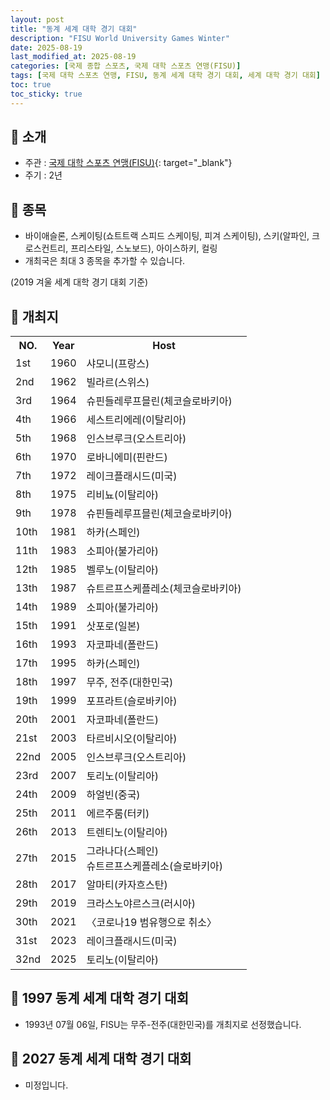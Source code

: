 ```yaml
---
layout: post
title: "동계 세계 대학 경기 대회"
description: "FISU World University Games Winter"
date: 2025-08-19
last_modified_at: 2025-08-19
categories: [국제 종합 스포츠, 국제 대학 스포츠 연맹(FISU)]
tags: [국제 대학 스포츠 연맹, FISU, 동계 세계 대학 경기 대회, 세계 대학 경기 대회]
toc: true
toc_sticky: true
---
```

## 📜 소개
* 주관 : [국제 대학 스포츠 연맹(FISU)](https://www.fisu.net/){: target="_blank"}
* 주기 : 2년

## 📜 종목
* 바이애슬론, 스케이팅(쇼트트랙 스피드 스케이팅, 피겨 스케이팅), 스키(알파인, 크로스컨트리, 프리스타일, 스노보드), 아이스하키, 컬링
* 개최국은 최대 3 종목을 추가할 수 있습니다.

(2019 겨울 세계 대학 경기 대회 기준)

## 📜 개최지

<html>

<head>
    <meta charset="UTF-8">
</head>

<body>
    <table>
        <tr class="header-row">
            <th class="col-no">NO.</th>
            <th class="col-year">Year</th>
            <th class="col-host">Host</th>
        </tr>
        <tr>
            <td>1st</td>
            <td>1960</td>
            <td>샤모니(프랑스)</td>
        </tr>
        <tr>
            <td>2nd</td>
            <td>1962</td>
            <td>빌라르(스위스)</td>
        </tr>
        <tr>
            <td>3rd</td>
            <td>1964</td>
            <td>슈핀들레루프믈린(체코슬로바키아)</td>
        </tr>
        <tr>
            <td>4th</td>
            <td>1966</td>
            <td>세스트리에레(이탈리아)</td>
        </tr>
        <tr>
            <td>5th</td>
            <td>1968</td>
            <td>인스브루크(오스트리아)</td>
        </tr>
        <tr>
            <td>6th</td>
            <td>1970</td>
            <td>로바니에미(핀란드)</td>
        </tr>
        <tr>
            <td>7th</td>
            <td>1972</td>
            <td>레이크플래시드(미국)</td>
        </tr>
        <tr>
            <td>8th</td>
            <td>1975</td>
            <td>리비뇨(이탈리아)</td>
        </tr>
        <tr>
            <td>9th</td>
            <td>1978</td>
            <td>슈핀들레루프믈린(체코슬로바키아)</td>
        </tr>
        <tr>
            <td>10th</td>
            <td>1981</td>
            <td>하카(스페인)</td>
        </tr>
        <tr>
            <td>11th</td>
            <td>1983</td>
            <td>소피아(불가리아)</td>
        </tr>
        <tr>
            <td>12th</td>
            <td>1985</td>
            <td>벨루노(이탈리아)</td>
        </tr>
        <tr>
            <td>13th</td>
            <td>1987</td>
            <td>슈트르프스케플레소(체코슬로바키아)</td>
        </tr>
        <tr>
            <td>14th</td>
            <td>1989</td>
            <td>소피아(불가리아)</td>
        </tr>
        <tr>
            <td>15th</td>
            <td>1991</td>
            <td>삿포로(일본)</td>
        </tr>
        <tr>
            <td>16th</td>
            <td>1993</td>
            <td>자코파네(폴란드)</td>
        </tr>
        <tr>
            <td>17th</td>
            <td>1995</td>
            <td>하카(스페인)</td>
        </tr>
        <tr>
            <td><span class="korea-host">18th</span></td>
            <td><span class="korea-host">1997</span></td>
            <td><span class="korea-host">무주, 전주(대한민국)</span></td>
        </tr>
        <tr>
            <td>19th</td>
            <td>1999</td>
            <td>포프라트(슬로바키아)</td>
        </tr>
        <tr>
            <td>20th</td>
            <td>2001</td>
            <td>자코파네(폴란드)</td>
        </tr>
        <tr>
            <td>21st</td>
            <td>2003</td>
            <td>타르비시오(이탈리아)</td>
        </tr>
        <tr>
            <td>22nd</td>
            <td>2005</td>
            <td>인스브루크(오스트리아)</td>
        </tr>
        <tr>
            <td>23rd</td>
            <td>2007</td>
            <td>토리노(이탈리아)</td>
        </tr>
        <tr>
            <td>24th</td>
            <td>2009</td>
            <td>하얼빈(중국)</td>
        </tr>
        <tr>
            <td>25th</td>
            <td>2011</td>
            <td>에르주룸(터키)</td>
        </tr>
        <tr>
            <td>26th</td>
            <td>2013</td>
            <td>트렌티노(이탈리아)</td>
        </tr>
        <tr>
            <td>27th</td>
            <td>2015</td>
            <td>그라나다(스페인)<br>슈트르프스케플레소(슬로바키아)</td>
        </tr>
        <tr>
            <td>28th</td>
            <td>2017</td>
            <td>알마티(카자흐스탄)</td>
        </tr>
        <tr>
            <td>29th</td>
            <td>2019</td>
            <td>크라스노야르스크(러시아)</td>
        </tr>
        <tr>
            <td>30th</td>
            <td>2021</td>
            <td>〈코로나19 범유행으로 취소〉</td>
        </tr>
        <tr>
            <td>31st</td>
            <td>2023</td>
            <td>레이크플래시드(미국)</td>
        </tr>
        <tr>
            <td>32nd</td>
            <td>2025</td>
            <td>토리노(이탈리아)</td>
        </tr>
    </table>
</body>

</html>

## 📜 1997 동계 세계 대학 경기 대회
* 1993년 07월 06일, FISU는 <span class="korea-host">무주-전주(대한민국)</span>를 개최지로 선정했습니다.

## 📜 2027 동계 세계 대학 경기 대회
* 미정입니다.
